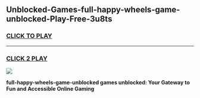 
## Unblocked-Games-full-happy-wheels-game-unblocked-Play-Free-3u8ts
<h3>
<a href="https://premium76.site?title=full-happy-wheels-game-unblocked&ref=18A1">CLICK TO PLAY</a></h3>
<hr>

<h3>
<a href="https://premium76.site?title=full-happy-wheels-game-unblocked&ref=18A1">CLICK 2 PLAY</a>
  
</h3>

<a href="https://premium76.site?title=full-happy-wheels-game-unblocked&ref=18A1"><img src="https://clearcache.store/games.png"></a>


**full-happy-wheels-game-unblocked games unblocked: Your Gateway to Fun and Accessible Online Gaming**

